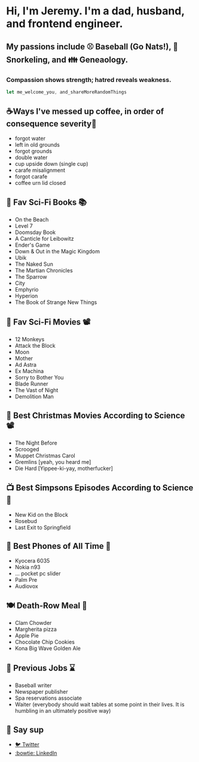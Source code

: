 # Hi, I'm Jeremy. I'm a dad, husband, and frontend engineer.
## My passions include ⚾️ Baseball (Go Nats!), 🤿 Snorkeling, and 👪 Geneaology.
### Compassion shows strength; hatred reveals weakness.

```javascript
let me_welcome_you, and_shareMoreRandomThings
```

## ☕Ways I've messed up coffee, in order of consequence severity🤦 
- forgot water
- left in old grounds
- forgot grounds 
- double water
- cup upside down (single cup)
- carafe misalignment
- forgot carafe
- coffee urn lid closed

## 👾 Fav Sci-Fi Books 📚
- On the Beach
- Level 7
- Doomsday Book
- A Canticle for Leibowitz 
- Ender's Game
- Down & Out in the Magic Kingdom
- Ubik
- The Naked Sun
- The Martian Chronicles
- The Sparrow 
- City
- Emphyrio
- Hyperion 
- The Book of Strange New Things

## 👾 Fav Sci-Fi Movies 📽️
- 12 Monkeys
- Attack the Block
- Moon
- Mother
- Ad Astra
- Ex Machina
- Sorry to Bother You
- Blade Runner
- The Vast of Night
- Demolition Man 

## 🎄 Best Christmas Movies According to Science 📽️
- The Night Before 
- Scrooged
- Muppet Christmas Carol
- Gremlins [yeah, you heard me]
- Die Hard [Yippee-ki-yay, motherfucker]

## 📺 Best Simpsons Episodes According to Science 🤣
- New Kid on the Block
- Rosebud
- Last Exit to Springfield

## 📱 Best Phones of All Time 🏅
- Kyocera 6035
- Nokia n93
- ... pocket pc slider
- Palm Pre
- Audiovox  

## 🍽️ Death-Row Meal 🍺 
- Clam Chowder
- Margherita pizza
- Apple Pie
- Chocolate Chip Cookies
- Kona Big Wave Golden Ale

## 💼 Previous Jobs ⌛
- Baseball writer
- Newspaper publisher
- Spa reservations associate
- Waiter (everybody should wait tables at some point in their lives. It is humbling in an ultimately positive way)


## 👋 Say sup
- <a href="https://twitter.com/neanderthalian" target="_blank">🐦 Twitter</a>
- <a href="https://www.linkedin.com/in/jeremybatesdc/" target="_blank">:bowtie: LinkedIn</a>
